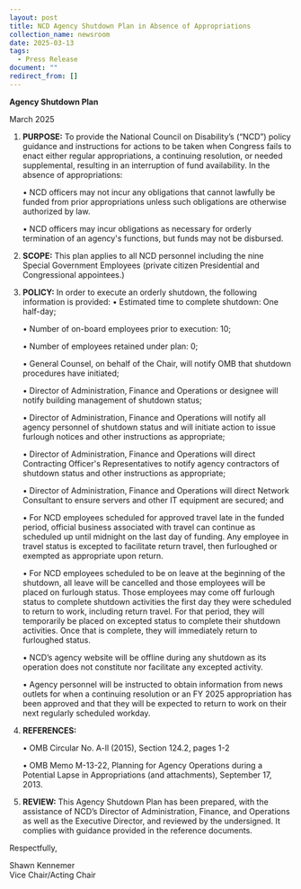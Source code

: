 ```yaml
---
layout: post
title: NCD Agency Shutdown Plan in Absence of Appropriations
collection_name: newsroom
date: 2025-03-13
tags:
  - Press Release
document: ""
redirect_from: []
---
```


**Agency Shutdown Plan**

March 2025

1. **PURPOSE:** To provide the National Council on Disability’s (“NCD”) policy guidance and instructions for actions to be taken when Congress fails to enact either regular appropriations, a
   continuing resolution, or needed supplemental, resulting in an interruption of fund availability.
   In the absence of appropriations:

   • NCD officers may not incur any obligations that cannot lawfully be funded from prior
   appropriations unless such obligations are otherwise authorized by law.

   • NCD officers may incur obligations as necessary for orderly termination of an agency's
   functions, but funds may not be disbursed.

2. **SCOPE:** This plan applies to all NCD personnel including the nine Special Government Employees
   (private citizen Presidential and Congressional appointees.)
3. **POLICY:** In order to execute an orderly shutdown, the following information is provided:
   • Estimated time to complete shutdown: One half-day;

   • Number of on-board employees prior to execution: 10;

   • Number of employees retained under plan: 0;

   • General Counsel, on behalf of the Chair, will notify OMB that shutdown procedures have
   initiated;

   • Director of Administration, Finance and Operations or designee will notify building management
   of shutdown status;

   • Director of Administration, Finance and Operations will notify all agency personnel of
   shutdown status and will initiate action to issue furlough notices and other instructions as
   appropriate;

   • Director of Administration, Finance and Operations will direct Contracting Officer's
   Representatives to notify agency contractors of shutdown status and other instructions as
   appropriate;

   • Director of Administration, Finance and Operations will direct Network Consultant to ensure
   servers and other IT equipment are secured; and

   • For NCD employees scheduled for approved travel late in the funded period, official business
   associated with travel can continue as scheduled up until midnight on the last day of funding. Any
   employee in travel status is excepted to facilitate return travel, then furloughed or exempted as
   appropriate upon return.

   • For NCD employees scheduled to be on leave at the beginning of the shutdown, all leave will be
   cancelled and those employees will be placed on furlough status. Those employees may come off
   furlough status to complete shutdown activities the first day they were scheduled to return to
   work, including return travel. For that period, they will temporarily be placed on excepted status to complete their shutdown activities. Once that is complete, they will immediately return to furloughed status.

   • NCD’s agency website will be offline during any shutdown as its operation does not constitute
   nor facilitate any excepted activity.

   • Agency personnel will be instructed to obtain information from news outlets for when a
   continuing resolution or an FY 2025 appropriation has been approved and that they will be expected
   to return to work on their next regularly scheduled workday.

4. **REFERENCES:**

   • OMB Circular No. A-ll (2015), Section 124.2, pages 1-2

   • OMB Memo M-13-22, Planning for Agency Operations during a Potential Lapse in Appropriations (and
   attachments), September 17, 2013.

5. **REVIEW:** This Agency Shutdown Plan has been prepared, with the assistance of NCD’s Director of
   Administration, Finance, and Operations as well as the Executive Director, and reviewed by the
   undersigned. It complies with guidance provided in the reference documents.

Respectfully,

Shawn Kennemer\
Vice Chair/Acting Chair
